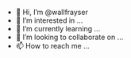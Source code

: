 - 👋 Hi, I’m @wallfrayser
- 👀 I’m interested in ...
- 🌱 I’m currently learning ...
- 💞️ I’m looking to collaborate on ...
- 📫 How to reach me ...

<!---
wallfrayser/wallfrayser is a ✨ special ✨ repository because its `README.md` (this file) appears on your GitHub profile.
You can click the Preview link to take a look at your changes.
--->
